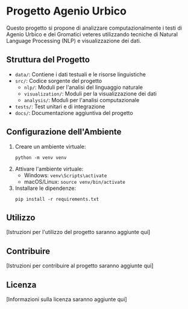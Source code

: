 # Progetto Agenio Urbico

Questo progetto si propone di analizzare computazionalmente i testi di Agenio Urbico e dei Gromatici veteres utilizzando tecniche di Natural Language Processing (NLP) e visualizzazione dei dati.

## Struttura del Progetto

- `data/`: Contiene i dati testuali e le risorse linguistiche
- `src/`: Codice sorgente del progetto
  - `nlp/`: Moduli per l'analisi del linguaggio naturale
  - `visualization/`: Moduli per la visualizzazione dei dati
  - `analysis/`: Moduli per l'analisi computazionale
- `tests/`: Test unitari e di integrazione
- `docs/`: Documentazione aggiuntiva del progetto

## Configurazione dell'Ambiente

1. Creare un ambiente virtuale:
   ```
   python -m venv venv
   ```
2. Attivare l'ambiente virtuale:
   - Windows: `venv\Scripts\activate`
   - macOS/Linux: `source venv/bin/activate`
3. Installare le dipendenze:
   ```
   pip install -r requirements.txt
   ```

## Utilizzo

[Istruzioni per l'utilizzo del progetto saranno aggiunte qui]

## Contribuire

[Istruzioni per contribuire al progetto saranno aggiunte qui]

## Licenza

[Informazioni sulla licenza saranno aggiunte qui]
